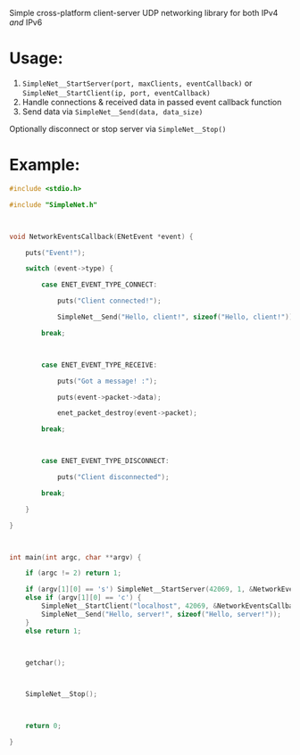 Simple cross-platform client-server UDP networking library for both IPv4 *and* IPv6

# Usage:
1) `SimpleNet__StartServer(port, maxClients, eventCallback)` or `SimpleNet__StartClient(ip, port, eventCallback)`
2) Handle connections & received data in passed event callback function
3) Send data via `SimpleNet__Send(data, data_size)`

Optionally disconnect or stop server via `SimpleNet__Stop()`

# Example:
```c
#include <stdio.h>

#include "SimpleNet.h"



void NetworkEventsCallback(ENetEvent *event) {

	puts("Event!");

	switch (event->type) {

		case ENET_EVENT_TYPE_CONNECT:

			puts("Client connected!");

			SimpleNet__Send("Hello, client!", sizeof("Hello, client!"));

		break;



		case ENET_EVENT_TYPE_RECEIVE:

			puts("Got a message! :");

			puts(event->packet->data);

			enet_packet_destroy(event->packet);

		break;



		case ENET_EVENT_TYPE_DISCONNECT:

			puts("Client disconnected");

		break;

	}

}



int main(int argc, char **argv) {

	if (argc != 2) return 1;

	if (argv[1][0] == 's') SimpleNet__StartServer(42069, 1, &NetworkEventsCallback);
	else if (argv[1][0] == 'c') {
		SimpleNet__StartClient("localhost", 42069, &NetworkEventsCallback);
		SimpleNet__Send("Hello, server!", sizeof("Hello, server!"));
	}
	else return 1;



	getchar();



	SimpleNet__Stop();



	return 0;

}
```

